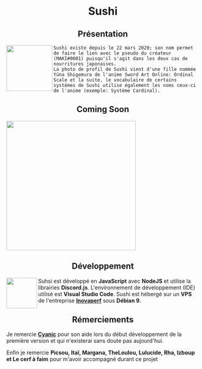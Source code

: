 # <div align="center">Sushi</div>

## <div align="center">Présentation</div>

<img align="left" src="https://pbs.twimg.com/profile_images/988878811247849477/yE5bFuCF_400x400.jpg" height="120" width="120" />`Sushi existe depuis le 22 mars 2020; son nom permet de faire le lien avec le pseudo du créateur (MAKI#0001) puisqu'il s'agit dans les deux cas de nourritures japonaises.`</br>
`La photo de profil de Sushi vient d'une fille nommée Yüna Shigemura de l'anime Sword Art Online: Ordinal Scale et la suite, le vocabulaire de certains systèmes de Sushi utilise également les noms ceux-ci de l'anime (exemple: Système Cardinal).`

## <div align="center">Coming Soon</div>

<img align="center" src="https://cdn.pixabay.com/photo/2017/12/10/10/09/coming-soon-3009545_1280.png" height="338" width="338" />

## <div align="center">Développement</div>

<img align="left" src="https://media.istockphoto.com/vectors/nodejs-vector-logo-backend-programming-in-javascript-server-vector-id1195857274?k=6&m=1195857274&s=170667a&w=0&h=ZOder6I5ySo_A2wrjwJAvqYXFOB2YM1FStenbs5hwn0=" height="80" width="80" />

Suhsi est développé en **JavaScript** avec **NodeJS** et utilise la librairies **Discord.js**. L'environnement de développement (IDE) utilisé est **Visual Studio Code**.
Sushi est hébergé sur un **VPS** de l'entreprise **[Inovaperf](https://inovaperf.fr)** sous **Débian 9**.

## <div align="center">Rémerciements</div>

Je remercie **[Cyanic](https://github.com/Cyanic76)** pour son aide lors du début développement de la première version et qui n'existerai sans doute pas aujourd'hui.

Enfin je remercie **Picsou, Itaï, Margana, TheLoulou, Lulucide, Rha, Izboup et Le cerf à faim** pour m'avoir accompagné durant ce projet
